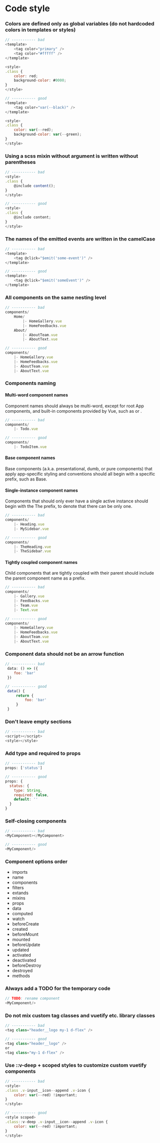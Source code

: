 # Code style

### Colors are defined only as global variables (do not hardcoded colors in templates or styles)

```js
// ----------- bad
<template>
    <tag color="primary" />
    <tag color="#fffff" />
</template>

<style>
.class {
    color: red;
    background-color: #0000;
}
</style>

// ----------- good
<template>
    <tag color="var(--black)" />
</template>

<style>
.class {
    color: var(--red);
    background-color: var(--green);
}
</style>
```

### Using a scss mixin without argument is written without parentheses
```js
// ----------- bad
<style>
.class {
    @include content();
}
</style>

// ----------- good
<style>
.class {
    @include content;
}
</style>
```

### The names of the emitted events are written in the camelCase
```js
// ----------- bad
<template>
    <tag @click="$emit('some-event')" />
</template>

// ----------- good
<template>
    <tag @click="$emit('someEvent')" />
</template>
```

### All components on the same nesting level
```js
// ----------- bad
components/
    Home/
        |- HomeGallery.vue
        |- HomeFeedbacks.vue
    About/
        |- AboutTeam.vue
        |- AboutText.vue

// ----------- good
components/
    |- HomeGallery.vue
    |- HomeFeedbacks.vue
    |- AboutTeam.vue
    |- AboutText.vue
```

### Components naming
#### Multi-word component names
Component names should always be multi-word, except for root App components, and built-in components provided by Vue, such as <transition> or <component>.
```js
// ----------- bad
components/
    |- Todo.vue

// ----------- good
components/
    |- TodoItem.vue
```

#### Base component names
Base components (a.k.a. presentational, dumb, or pure components) that apply app-specific styling and conventions should all begin with a specific prefix, such as Base.

#### Single-instance component names
Components that should only ever have a single active instance should begin with the The prefix, to denote that there can be only one.
```js
// ----------- bad
components/
    |- Heading.vue
    |- MySidebar.vue

// ----------- good
components/
    |- TheHeading.vue
    |- TheSidebar.vue
```
#### Tightly coupled component names
Child components that are tightly coupled with their parent should include the parent component name as a prefix.
```js
// ----------- bad
components/
    |- Gallery.vue
    |- Feedbacks.vue
    |- Team.vue
    |- Text.vue

// ----------- good
components/
    |- HomeGallery.vue
    |- HomeFeedbacks.vue
    |- AboutTeam.vue
    |- AboutText.vue
```


### Component data should not be an arrow function
```js
// ----------- bad
 data: () => ({
    foo: 'bar'
 })

// ----------- good
 data() {
     return {
         foo: 'bar'
     }
 }
```

### Don't leave empty sections
```js
// ----------- bad
<script></script>
<style></style>
```

### Add type and required to props
```js
// ----------- bad
props: ['status']

// ----------- good
props: {
  status: {
    type: String,
    required: false,
    default: ''
  }
}
```

### Self-closing components
```js
// ----------- bad
<MyComponent></MyComponent>

// ----------- good
<MyComponent/>
```

### Component options order
- imports
- name
- components
- filters
- extands
- mixins
- props
- data
- computed
- watch
- beforeCreate
- created
- beforeMount
- mounted
- beforeUpdate
- updated
- activated
- deactivated
- beforeDestroy
- destroyed
- methods

### Always add a TODO for the temporary code
```js
// TODO: rename component
<MyComponent/>
```

### Do not mix custom tag classes and vuetify etc. library classes
```js
// ----------- bad
<tag class="header__logo my-1 d-flex" />

// ----------- good
<tag class="header__logo" />
or
<tag class="my-1 d-flex" />
```

### Use ::v-deep + scoped styles to customize custom vuetify components
```js
// ----------- bad
<style>
.class .v-input__icon--append .v-icon {
    color: var(--red) !important;
}
</style>

// ----------- good
<style scoped>
.class::v-deep .v-input__icon--append .v-icon {
    color: var(--red) !important;
}
</style>
```
